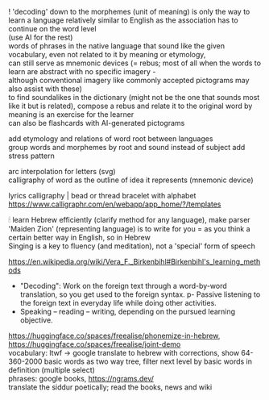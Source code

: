 
! 'decoding' down to the morphemes (unit of meaning) is only the way to learn a language relatively similar to English as the association has to continue on the word level  
(use AI for the rest)  
words of phrases in the native language that sound like the given vocabulary, even not related to it by meaning or etymology,  
can still serve as mnemonic devices (= rebus; most of all when the words to learn are abstract with no specific imagery -  
although conventional imagery like commonly accepted pictograms may also assist with these)  
to find soundalikes in the dictionary (might not be the one that sounds most like it but is related), compose a rebus and relate it to the original word by meaning is an exercise for the learner  
can also be flashcards with AI-generated pictograms  

add etymology and relations of word root between languages  
group words and morphemes by root and sound instead of subject
add stress pattern  

arc interpolation for letters (svg)  
calligraphy of word as the outline of idea it represents (mnemonic device)  
  
lyrics calligraphy | bead or thread bracelet with alphabet  
https://www.calligraphr.com/en/webapp/app_home/?/templates  
  
🕯 learn Hebrew efficiently (clarify method for any language), make parser  
'Maiden Zion' (representing language) is to write for you = as you think a certain better way in English, so in Hebrew  
Singing is a key to fluency (and meditation), not a 'special' form of speech  
  
  
https://en.wikipedia.org/wiki/Vera_F._Birkenbihl#Birkenbihl's_learning_methods
  
- "Decoding": Work on the foreign text through a word-by-word translation, so you get used to the foreign syntax.
p- Passive listening to the foreign text in everyday life while doing other activities.
- Speaking – reading – writing, depending on the pursued learning objective.
  
  
https://huggingface.co/spaces/freealise/phonemize-in-hebrew, https://huggingface.co/spaces/freealise/joint-demo  
vocabulary: ltwf -> google translate to hebrew with corrections, show 64-360-2000 basic words as two way tree, filter next level by basic words in definition (multiple select)  
phrases: google books, https://ngrams.dev/  
translate the siddur poetically; read the books, news and wiki  
